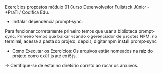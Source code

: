 Exercícios propostos módulo 01
Curso Desenvolvedor Fullstack Júnior - +PraTI / Codifica Edu.

- Instalar dependência prompt-sync:

Para funcionar corretamente primeiro temos que usar a biblioteca prompt-sync. Primeiro temos que baixar usando o gerenciador de pacotes NPM. no terminal, acesse a pasta do projeto, depois, digitar npm install prompt-sync

- Como Executar os Exercícios: Os arquivos estão nomeados na raiz do projeto como ex01.js até ex15.js.

-> Certifique-se de estar no diretório correto ao rodar os arquivos.
